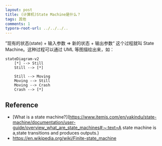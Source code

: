 ```yaml
---
layout: post
title: (计算机)State Machine是什么？
tags: 其他
comments: 1
typora-root-url: ../../../..
---
```


”现有的状态(state) + 输入参数 => 新的状态 + 输出参数“ 这个过程就叫 State Machine。这种过程可以通过 UML 等图描绘出来，如：

```mermaid
stateDiagram-v2
    [*] --> Still
    Still --> [*]

    Still --> Moving
    Moving --> Still
    Moving --> Crash
    Crash --> [*]
```



## Reference

- [What is a state machine?](https://www.itemis.com/en/yakindu/state-machine/documentation/user-guide/overview_what_are_state_machines#:~:text=A state machine is a,state transitions and produces outputs.)
- https://en.wikipedia.org/wiki/Finite-state_machine

